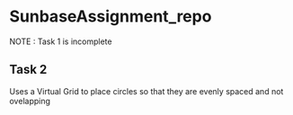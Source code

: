 # SunbaseAssignment_repo  
  
NOTE : Task 1 is incomplete  
  
## Task 2  
Uses a Virtual Grid to place circles so that they are evenly spaced and not ovelapping
